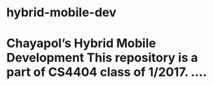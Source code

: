 # hybrid-mobile-dev
# Chayapol’s Hybrid Mobile Development This repository is a part of CS4404 class of 1/2017. ….
